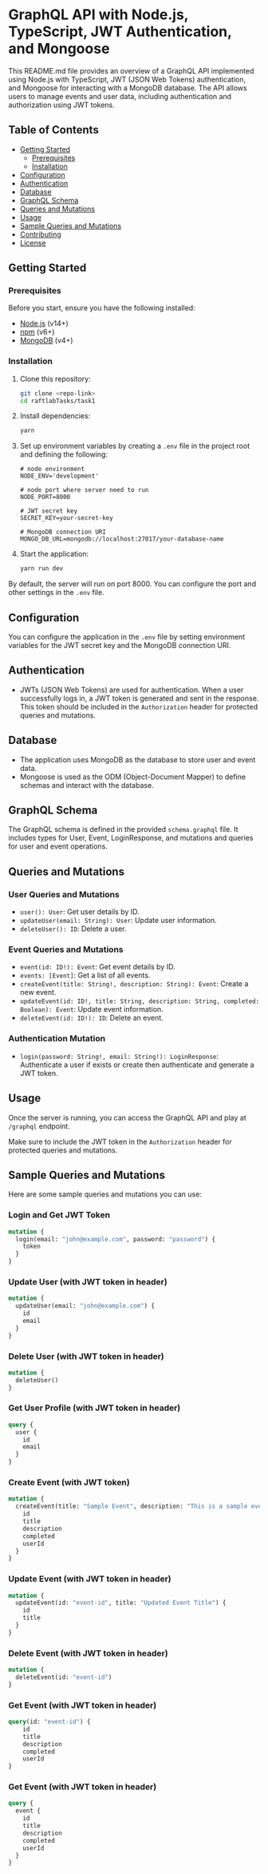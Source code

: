 # GraphQL API with Node.js, TypeScript, JWT Authentication, and Mongoose

This README.md file provides an overview of a GraphQL API implemented using Node.js with TypeScript, JWT (JSON Web Tokens) authentication, and Mongoose for interacting with a MongoDB database. The API allows users to manage events and user data, including authentication and authorization using JWT tokens.

## Table of Contents

- [Getting Started](#getting-started)
  - [Prerequisites](#prerequisites)
  - [Installation](#installation)
- [Configuration](#configuration)
- [Authentication](#authentication)
- [Database](#database)
- [GraphQL Schema](#graphql-schema)
- [Queries and Mutations](#queries-and-mutations)
- [Usage](#usage)
- [Sample Queries and Mutations](#sample-queries-and-mutations)
- [Contributing](#contributing)
- [License](#license)

## Getting Started

### Prerequisites

Before you start, ensure you have the following installed:

- [Node.js](https://nodejs.org/) (v14+)
- [npm](https://www.npmjs.com/) (v6+)
- [MongoDB](https://www.mongodb.com/) (v4+)

### Installation

1. Clone this repository:

   ```bash
   git clone <repo-link>
   cd raftlabTasks/task1
   ```

2. Install dependencies:

   ```bash
   yarn
   ```

3. Set up environment variables by creating a `.env` file in the project root and defining the following:

   ```env
   # node environment
   NODE_ENV='development'

   # node port where server need to run
   NODE_PORT=8000

   # JWT secret key
   SECRET_KEY=your-secret-key

   # MongoDB connection URI
   MONGO_DB_URL=mongodb://localhost:27017/your-database-name
   ```

4. Start the application:

   ```bash
   yarn run dev
   ```

By default, the server will run on port 8000. You can configure the port and other settings in the `.env` file.

## Configuration

You can configure the application in the `.env` file by setting environment variables for the JWT secret key and the MongoDB connection URI.

## Authentication

- JWTs (JSON Web Tokens) are used for authentication. When a user successfully logs in, a JWT token is generated and sent in the response. This token should be included in the `Authorization` header for protected queries and mutations.

## Database

- The application uses MongoDB as the database to store user and event data.
- Mongoose is used as the ODM (Object-Document Mapper) to define schemas and interact with the database.

## GraphQL Schema

The GraphQL schema is defined in the provided `schema.graphql` file. It includes types for User, Event, LoginResponse, and mutations and queries for user and event operations.

## Queries and Mutations

### User Queries and Mutations

- `user(): User`: Get user details by ID.
- `updateUser(email: String): User`: Update user information.
- `deleteUser(): ID`: Delete a user.

### Event Queries and Mutations

- `event(id: ID!): Event`: Get event details by ID.
- `events: [Event]`: Get a list of all events.
- `createEvent(title: String!, description: String): Event`: Create a new event.
- `updateEvent(id: ID!, title: String, description: String, completed: Boolean): Event`: Update event information.
- `deleteEvent(id: ID!): ID`: Delete an event.

### Authentication Mutation

- `login(password: String!, email: String!): LoginResponse`: Authenticate a user if exists or create then authenticate and generate a JWT token.

## Usage

Once the server is running, you can access the GraphQL API and play at `/graphql` endpoint.

Make sure to include the JWT token in the `Authorization` header for protected queries and mutations.

## Sample Queries and Mutations

Here are some sample queries and mutations you can use:

### Login and Get JWT Token

```graphql
mutation {
  login(email: "john@example.com", password: "password") {
    token
  }
}
```

### Update User (with JWT token in header)

```graphql
mutation {
  updateUser(email: "john@example.com") {
    id
    email
  }
}
```

### Delete User (with JWT token in header)

```graphql
mutation {
  deleteUser()
}
```

### Get User Profile (with JWT token in header)

```graphql
query {
  user {
    id
    email
  }
}
```

### Create Event (with JWT token)

```graphql
mutation {
  createEvent(title: "Sample Event", description: "This is a sample event") {
    id
    title
    description
    completed
    userId
  }
}
```

### Update Event (with JWT token in header)

```graphql
mutation {
  updateEvent(id: "event-id", title: "Updated Event Title") {
    id
    title
  }
}
```

### Delete Event (with JWT token in header)

```graphql
mutation {
  deleteEvent(id: "event-id")
}
```

### Get Event (with JWT token in header)

```graphql
query(id: "event-id") {
    id
    title
    description
    completed
    userId
}
```

### Get Event (with JWT token in header)

```graphql
query {
  event {
    id
    title
    description
    completed
    userId
  }
}
```
